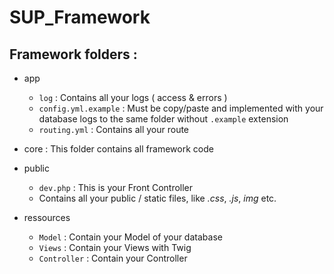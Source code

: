 # SUP_Framework

## Framework folders :
* app
    * `log` : Contains all your logs ( access & errors )
    * `config.yml.example` : Must be copy/paste and implemented with your database logs to the same folder without `.example` extension
    * `routing.yml` : Contains all your route

* core : This folder contains all framework code

* public
    * `dev.php` : This is your Front Controller
    * Contains all your public / static files, like *.css*, *.js*, *img* etc.

* ressources
    * `Model` : Contain your Model of your database
    * `Views` : Contain your Views with Twig
    * `Controller` : Contain your Controller